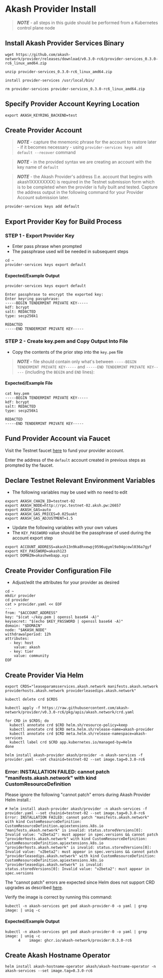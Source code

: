# Akash Provider Install

> _**NOTE**_ - all steps in this guide should be performed from a Kubernetes control plane node

## Install Akash Provider Services Binary

```
wget https://github.com/akash-network/provider/releases/download/v0.3.0-rc6/provider-services_0.3.0-rc6_linux_amd64.zip

unzip provider-services_0.3.0-rc6_linux_amd64.zip 

install provider-services /usr/local/bin/

rm provider-services provider-services_0.3.0-rc6_linux_amd64.zip 
```

## Specify Provider Account Keyring Location

```
export AKASH_KEYRING_BACKEND=test
```

## Create Provider Account

> _**NOTE**_ -  capture the mnemonic phrase for the account to restore later - if it becomes necessary - using `provider-services keys add default --recover` command

> _**NOTE**_ - in the provided syntax we are creating an account with the key name of `default`

> _**NOTE**_ - the Akash Provider's address (I.e. account that begins with akash1XXXXXXXX) is required in the Testnet submission form which is to be completed when the provider is fully built and tested.  Capture the address output in the following command for your Provider Account submission later.

```
provider-services keys add default
```

## Export Provider Key for Build Process

### STEP 1 - Export Provider Key

* Enter pass phrase when prompted
* The passphrase used will be needed in subsequent steps

```
cd ~
provider-services keys export default
```

#### Expected/Example Output

```
provider-services keys export default

Enter passphrase to encrypt the exported key:                          
Enter keyring passphrase:                                              
-----BEGIN TENDERMINT PRIVATE KEY-----
kdf: bcrypt
salt: REDACTED
type: secp256k1

REDACTED
-----END TENDERMINT PRIVATE KEY-----
```

### STEP 2 - Create key.pem and Copy Output Into File

* Copy the contents of the prior step into the `key.pem` file

> _**NOTE -**_ file should contain only what's between `-----BEGIN TENDERMINT PRIVATE KEY-----` and  `-----END TENDERMINT PRIVATE KEY-----` (including the `BEGIN` and `END` lines):

#### Expected/Example File

```
cat key.pem
-----BEGIN TENDERMINT PRIVATE KEY-----
kdf: bcrypt
salt: REDACTED
type: secp256k1

REDACTED
-----END TENDERMINT PRIVATE KEY-----
```

## Fund Provider Account via Faucet

Visit the Testnet faucet [here](http://faucet.testnet-02.aksh.pw/) to fund your provider account. &#x20;

Enter the address of the `default` account created in previous steps as prompted by the faucet.

## Declare Testnet Relevant Environment Variables

* The following variables may be used with no need to edit

```
export AKASH_CHAIN_ID=testnet-02
export AKASH_NODE=http://rpc.testnet-02.aksh.pw:26657
export AKASH_GAS=auto
export AKASH_GAS_PRICES=0.025uakt
export AKASH_GAS_ADJUSTMENT=1.5
```

* Update the following variables with your own values
* The `KEY_PASSWORD` value should be the passphrase of used during the account export step

```
export ACCOUNT_ADDRESS=akash13n9ka8hxewpj9596ugyml9a94gcewl036a7gyf
export KEY_PASSWORD=akash123
export DOMAIN=akashwebapp.xyz
```

## Create Provider Configuration File

* Adjust/edit the attributes for your provider as desired

```
cd ~
mkdir provider
cd provider
cat > provider.yaml << EOF
---
from: "$ACCOUNT_ADDRESS"
key: "$(cat ~/key.pem | openssl base64 -A)"
keysecret: "$(echo $KEY_PASSWORD | openssl base64 -A)"
domain: "$DOMAIN"
node: "$AKASH_NODE"
withdrawalperiod: 12h
attributes:
  - key: host
    value: akash
  - key: tier
    value: community
EOF
```

## Create Provider Via Helm

```
export CRDS="leaseparamsservices.akash.network manifests.akash.network providerhosts.akash.network providerleasedips.akash.network"

kubectl delete crd $CRDS

kubectl apply -f https://raw.githubusercontent.com/akash-network/provider/v0.3.0-rc6/pkg/apis/akash.network/crd.yaml

for CRD in $CRDS; do
  kubectl annotate crd $CRD helm.sh/resource-policy=keep
  kubectl annotate crd $CRD meta.helm.sh/release-name=akash-provider
  kubectl annotate crd $CRD meta.helm.sh/release-namespace=akash-services
  kubectl label crd $CRD app.kubernetes.io/managed-by=Helm
done

helm install akash-provider akash/provider -n akash-services -f provider.yaml --set chainid=testnet-02 --set image.tag=0.3.0-rc6
```

### Error: INSTALLATION FAILED: cannot patch "manifests.akash.network" with kind CustomResourceDefinition

Please ignore the following "cannot patch" errors during Akash Provider Helm install.:

```
# helm install akash-provider akash/provider -n akash-services -f provider.yaml --set chainid=testnet-02 --set image.tag=0.3.0-rc6
Error: INSTALLATION FAILED: cannot patch "manifests.akash.network" with kind CustomResourceDefinition: CustomResourceDefinition.apiextensions.k8s.io "manifests.akash.network" is invalid: status.storedVersions[0]: Invalid value: "v2beta2": must appear in spec.versions && cannot patch "providerhosts.akash.network" with kind CustomResourceDefinition: CustomResourceDefinition.apiextensions.k8s.io "providerhosts.akash.network" is invalid: status.storedVersions[0]: Invalid value: "v2beta2": must appear in spec.versions && cannot patch "providerleasedips.akash.network" with kind CustomResourceDefinition: CustomResourceDefinition.apiextensions.k8s.io "providerleasedips.akash.network" is invalid: status.storedVersions[0]: Invalid value: "v2beta2": must appear in spec.versions
```

The "cannot patch" errors are expected since Helm does not support CRD upgrades as described [here](https://helm.sh/docs/chart\_best\_practices/custom\_resource\_definitions/#some-caveats-and-explanations).

Verify the image is correct by running this command:

```
kubectl -n akash-services get pod akash-provider-0 -o yaml | grep image: | uniq -c
```

#### Expected/Example Output

```
kubectl -n akash-services get pod akash-provider-0 -o yaml | grep image: | uniq -c
      4    image: ghcr.io/akash-network/provider:0.3.0-rc6
```



## Create Akash Hostname Operator

```
helm install akash-hostname-operator akash/akash-hostname-operator -n akash-services --set image.tag=0.3.0-rc6
```

